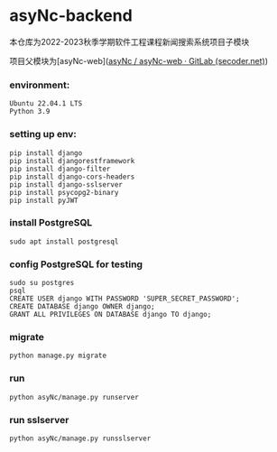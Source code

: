 # asyNc-backend

本仓库为2022-2023秋季学期软件工程课程新闻搜索系统项目子模块

项目父模块为[asyNc-web]([asyNc / asyNc-web · GitLab (secoder.net)](https://gitlab.secoder.net/asyNc/asyNc-web))

### environment:
```
Ubuntu 22.04.1 LTS
Python 3.9
```
### setting up env:
```
pip install django
pip install djangorestframework
pip install django-filter
pip install django-cors-headers
pip install django-sslserver
pip install psycopg2-binary
pip install pyJWT
```
### install PostgreSQL
```
sudo apt install postgresql
```
### config PostgreSQL for testing
```
sudo su postgres
psql
CREATE USER django WITH PASSWORD 'SUPER_SECRET_PASSWORD';
CREATE DATABASE django OWNER django;
GRANT ALL PRIVILEGES ON DATABASE django TO django;
```
### migrate
```
python manage.py migrate
```
### run
```
python asyNc/manage.py runserver
```
### run sslserver
```
python asyNc/manage.py runsslserver
```